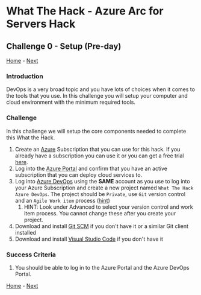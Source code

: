 # What The Hack - Azure Arc for Servers Hack

## Challenge 0 - Setup (Pre-day)
[Home](../readme.md) - [Next](challenge01.md)

### Introduction

DevOps is a very broad topic and you have lots of choices when it comes to the tools that you use. In this challenge you will setup your computer and cloud environment with the minimum required tools. 

### Challenge

In this challenge we will setup the core components needed to complete this What the Hack.

1. Create an [Azure](https://azure.microsoft.com/) Subscription that you can use for this hack. If you already have a subscription you can use it or you can get a free trial [here](https://azure.microsoft.com/free/).
3. Log into the [Azure Portal](https://portal.azure.com) and confirm that you have an active subscription that you can deploy cloud services to.
4. Log into [Azure DevOps](https://dev.azure.com/) using the **SAME** account as you use to log into your Azure Subscription and create a new project named `What The Hack Azure DevOps`. The project should be `Private`, use `Git` version control and an `Agile Work item` process ([hint](https://docs.microsoft.com/en-us/azure/devops/user-guide/sign-up-invite-teammates))
   1. HINT: Look under Advanced to select your version control and work item process. You cannot change these after you create your project. 
5. Download and install [Git SCM](https://git-scm.com/download) if you don't have it or a similar Git client installed
6. Download and install [Visual Studio Code](https://code.visualstudio.com) if you don't have it
   

### Success Criteria

1. You should be able to log in to the Azure Portal and the Azure DevOps Portal.
   
[Home](../readme.md) - [Next](challenge01.md)